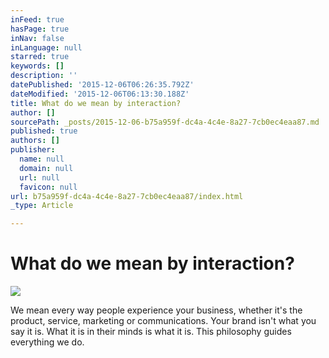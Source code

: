 ```yaml
---
inFeed: true
hasPage: true
inNav: false
inLanguage: null
starred: true
keywords: []
description: ''
datePublished: '2015-12-06T06:26:35.792Z'
dateModified: '2015-12-06T06:13:30.188Z'
title: What do we mean by interaction?
author: []
sourcePath: _posts/2015-12-06-b75a959f-dc4a-4c4e-8a27-7cb0ec4eaa87.md
published: true
authors: []
publisher:
  name: null
  domain: null
  url: null
  favicon: null
url: b75a959f-dc4a-4c4e-8a27-7cb0ec4eaa87/index.html
_type: Article

---
```

# What do we mean by interaction?
![](https://s3-us-west-2.amazonaws.com/the-grid-img/p/5ef1728abbeadacc27afcfbbccd7615313d5b9b4.jpg)

We mean every way people experience your business, whether it's the product, service, marketing or communications. Your brand isn't what you say it is. What it is in their minds is what it is.
This philosophy guides everything we do.